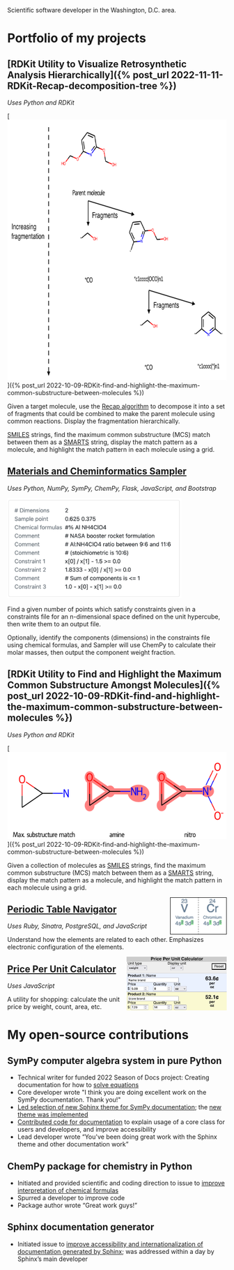 Scientific software developer in the Washington, D.C. area.

# Portfolio of my projects

## [RDKit Utility to Visualize Retrosynthetic Analysis Hierarchically]({% post_url 2022-11-11-RDKit-Recap-decomposition-tree %})
*Uses Python and RDKit*

[<img style="width:733px; height:597px" src="/images/tree_marked_up.png">]({% post_url 2022-10-09-RDKit-find-and-highlight-the-maximum-common-substructure-between-molecules %})

Given a target molecule, use the [Recap algorithm](https://www.semanticscholar.org/paper/RECAP-%E2%80%94-Retrosynthetic-Combinatorial-Analysis-A-New-Lewell-Judd/fbfb10d1f63aa803f6d47df6587aa0e41109f5ee) to decompose it into a set of fragments that could be combined to make the parent molecule using common reactions. Display the fragmentation hierarchically.

 [SMILES](https://en.wikipedia.org/wiki/Simplified_molecular-input_line-entry_system) strings, find the maximum common substructure (MCS) match between them as a [SMARTS](https://en.wikipedia.org/wiki/SMILES_arbitrary_target_specification) string, display the match pattern as a molecule, and highlight the match pattern in each molecule using a grid.

## [Materials and Cheminformatics Sampler](https://sampler-flask.herokuapp.com/)
*Uses Python, NumPy, SymPy, ChemPy, Flask, JavaScript, and Bootstrap*

[<img style="width:400px; height:229px;" src="images/sampler-constraints.png">](https://sampler-flask.herokuapp.com/)

Find a given number of points which satisfy constraints given in a constraints file for an n-dimensional space defined on the unit hypercube, then write them to an output file.

Optionally, identify the components (dimensions) in the constraints file using chemical formulas, and Sampler will use ChemPy to calculate their molar masses, then output the component weight fraction.

## [RDKit Utility to Find and Highlight the Maximum Common Substructure Amongst Molecules]({% post_url 2022-10-09-RDKit-find-and-highlight-the-maximum-common-substructure-between-molecules %})
*Uses Python and RDKit*

[<img style="width:600px; height:200px" src="/images/RDKit-MCS-example.png">]({% post_url 2022-10-09-RDKit-find-and-highlight-the-maximum-common-substructure-between-molecules %})

Given a collection of molecules as [SMILES](https://en.wikipedia.org/wiki/Simplified_molecular-input_line-entry_system) strings, find the maximum common substructure (MCS) match between them as a [SMARTS](https://en.wikipedia.org/wiki/SMILES_arbitrary_target_specification) string, display the match pattern as a molecule, and highlight the match pattern in each molecule using a grid.

[<img style="float: right; width:130px; height:85px;" src="images/ptable-terms-highlighted.png">](https://ptablenav.herokuapp.com/)
## [Periodic Table Navigator](https://ptablenav.herokuapp.com/)
*Uses Ruby, Sinatra, PostgreSQL, and JavaScript*

Understand how the elements are related to each other. Emphasizes electronic configuration of the elements.

[<img style="float: right; width:230px; height:123px;" src="images/price-per-unit.png">](http://www.whitegloveapps.com/priceper/priceper.html)

## [Price Per Unit Calculator](http://www.whitegloveapps.com/priceper/priceper.html)
*Uses JavaScript*

A utility for shopping: calculate the unit price by weight, count, area, etc.

# My open-source contributions

## SymPy computer algebra system in pure Python
- Technical writer for funded 2022 Season of Docs project: Creating documentation for how to [solve equations](https://docs.sympy.org/dev/guides/solving/index.html)
- Core developer wrote "I think you are doing excellent work on the SymPy documentation. Thank you!"
- [Led selection of new Sphinx theme for SymPy documentation](https://github.com/sympy/sympy/issues/22716); the [new theme was implemented](https://docs.sympy.org/dev/)
- [Contributed code for documentation](https://github.com/sympy/sympy/pulls?q=is:pr+author:bertiewooster+is:merged) to explain usage of a core class for users and developers, and improve accessibility
- Lead developer wrote “You've been doing great work with the Sphinx theme and other documentation work”

## ChemPy package for chemistry in Python
- Initiated and provided scientific and coding direction to issue to [improve interpretation of chemical formulas](https://github.com/bjodah/chempy/issues/202)
- Spurred a developer to improve code
- Package author wrote “Great work guys!”

## Sphinx documentation generator
- Initiated issue to [improve accessibility and internationalization of documentation generated by Sphinx](https://github.com/sphinx-doc/sphinx/issues?q=author%3Abertiewooster+); was addressed within a day by Sphinx’s main developer
